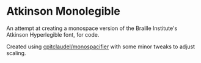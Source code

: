 # Atkinson Monolegible

An attempt at creating a monospace version of the Braille Institute's Atkinson Hyperlegible font, for code.

Created using [cpitclaudel/monospacifier](https://github.com/cpitclaudel/monospacifier) with some minor tweaks to adjust scaling.

